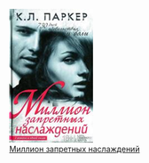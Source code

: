 ![](Миллион%20запретных%20наслаждений.jpg)  
[Миллион запретных наслаждений](Миллион%20запретных%20наслаждений.md)
